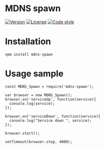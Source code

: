 # MDNS spawn 

[![Version](https://img.shields.io/npm/v/mdns-spawn.svg)](https://www.npmjs.com/package/mdns-spawn)
[![License](https://img.shields.io/badge/license-MIT-blue.svg)](http://opensource.org/licenses/MIT)
[![Code style](https://img.shields.io/badge/code%2fstyle-ivs-green.svg)](https://www.npmjs.com/package/eslint-plugin-ivs)


# Installation
```
npm install mdns-spawn
```

# Usage sample
```
const MDNS_Spawn = require('mdns-spawn');

var browser = new MDNS_Spawn();
browser.on('serviceUp', function(service){
  console.log(service);
});

browser.on('serviceDown', function(service){
  console.log("Service down ", service);
});

browser.start();

setTimeout(browser.stop, 4000);

```
